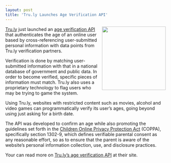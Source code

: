 ```yaml
---
layout: post
title: 'Tru.ly Launches Age Verification API'
---
```

<p><a title="Tru.ly" href="https://tru.ly"><img src="http://kinlane-productions.s3.amazonaws.com/api-evangelist/truly/truly-logo.png" alt="" width="200" align="right" /></a></p>
<p><a title="Tru.ly" href="https://tru.ly">Tru.ly</a> just launched an <a title="Tru.ly" href="https://tru.ly">age verification API</a> that authenticates the age of an online user based by cross-referencing user-submitted personal information with data points from Tru.ly verification partners.</p>
<p>Verification is done by matching user-submitted information with that in a national database of government and public data. In order to become verified, specific pieces of information must match. Tru.ly also uses a proprietary technology to flag users who may be trying to game the system.</p>
<p>Using Tru.ly, websites with restricted content such as movies, alcohol and video games can programmatically verify its user&rsquo;s ages, going beyond using just asking for a birth date.</p>
<p>The API was developed to confirm an age while also promoting the guidelines set forth in the <a href="http://www.coppa.org/coppa">Children Online Privacy Protection Act</a> (COPPA), specifically section 1302-9, which defines verifiable parental consent as any reasonable effort, so as to ensure that the parent is aware of the website&rsquo;s personal information collection, use, and disclosure practices.</p>
<p>Your can read more on <a title="Tru.lys Age Verification API" href="/admin/Blog/tru.ly/api">Tru.ly&rsquo;s age verification API</a> at their site.</p>